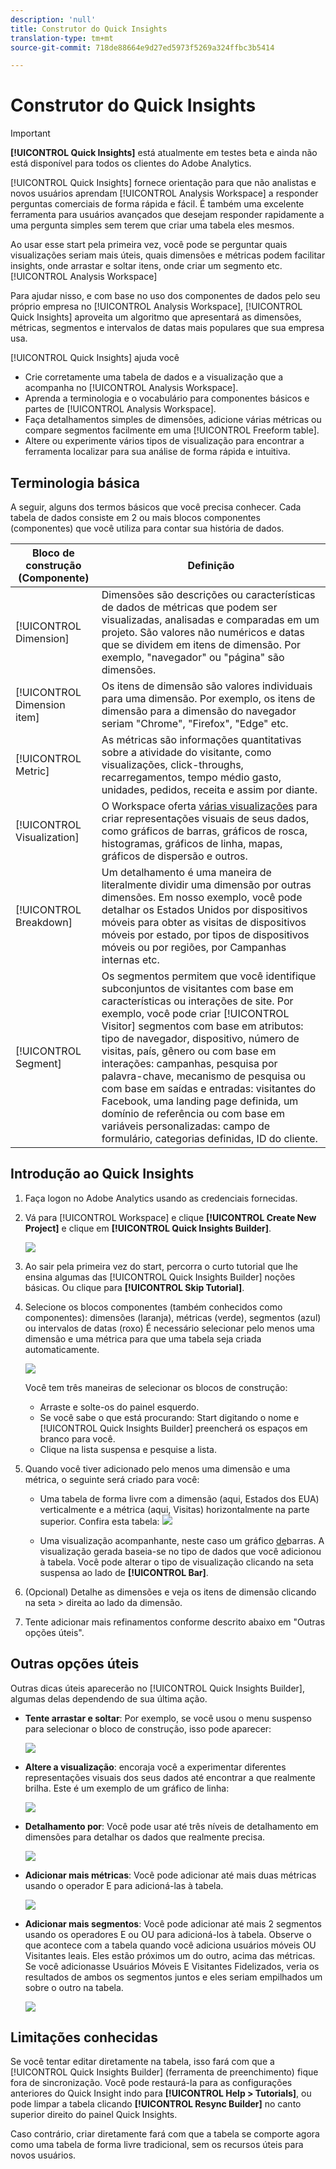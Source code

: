 ```yaml
---
description: 'null'
title: Construtor do Quick Insights
translation-type: tm+mt
source-git-commit: 718de88664e9d27ed5973f5269a324ffbc3b5414

---
```



# Construtor do Quick Insights

>[!IMPORTANT]
>
>**[!UICONTROL Quick Insights]** está atualmente em testes beta e ainda não está disponível para todos os clientes do Adobe Analytics.

[!UICONTROL Quick Insights] fornece orientação para que não analistas e novos usuários aprendam [!UICONTROL Analysis Workspace] a responder perguntas comerciais de forma rápida e fácil. É também uma excelente ferramenta para usuários avançados que desejam responder rapidamente a uma pergunta simples sem terem que criar uma tabela eles mesmos.

Ao usar esse start pela primeira vez, você pode se perguntar quais visualizações seriam mais úteis, quais dimensões e métricas podem facilitar insights, onde arrastar e soltar itens, onde criar um segmento etc. [!UICONTROL Analysis Workspace]

Para ajudar nisso, e com base no uso dos componentes de dados pelo seu próprio empresa no [!UICONTROL Analysis Workspace], [!UICONTROL Quick Insights] aproveita um algoritmo que apresentará as dimensões, métricas, segmentos e intervalos de datas mais populares que sua empresa usa.

[!UICONTROL Quick Insights] ajuda você

* Crie corretamente uma tabela de dados e a visualização que a acompanha no [!UICONTROL Analysis Workspace].
* Aprenda a terminologia e o vocabulário para componentes básicos e partes de [!UICONTROL Analysis Workspace].
* Faça detalhamentos simples de dimensões, adicione várias métricas ou compare segmentos facilmente em uma [!UICONTROL Freeform table].
* Altere ou experimente vários tipos de visualização para encontrar a ferramenta localizar para sua análise de forma rápida e intuitiva.

## Terminologia básica

A seguir, alguns dos termos básicos que você precisa conhecer. Cada tabela de dados consiste em 2 ou mais blocos componentes (componentes) que você utiliza para contar sua história de dados.

| Bloco de construção (Componente) | Definição |
|---|---|
| [!UICONTROL Dimension] | Dimensões são descrições ou características de dados de métricas que podem ser visualizadas, analisadas e comparadas em um projeto. São valores não numéricos e datas que se dividem em itens de dimensão. Por exemplo, &quot;navegador&quot; ou &quot;página&quot; são dimensões. |
| [!UICONTROL Dimension item] | Os itens de dimensão são valores individuais para uma dimensão. Por exemplo, os itens de dimensão para a dimensão do navegador seriam &quot;Chrome&quot;, &quot;Firefox&quot;, &quot;Edge&quot; etc. |
| [!UICONTROL Metric] | As métricas são informações quantitativas sobre a atividade do visitante, como visualizações, click-throughs, recarregamentos, tempo médio gasto, unidades, pedidos, receita e assim por diante. |
| [!UICONTROL Visualization] | O Workspace oferta [várias visualizações](/help/analyze/analysis-workspace/visualizations/t-sync-visualization.md) para criar representações visuais de seus dados, como gráficos de barras, gráficos de rosca, histogramas, gráficos de linha, mapas, gráficos de dispersão e outros. |
| [!UICONTROL Breakdown] | Um detalhamento é uma maneira de literalmente dividir uma dimensão por outras dimensões. Em nosso exemplo, você pode detalhar os Estados Unidos por dispositivos móveis para obter as visitas de dispositivos móveis por estado, por tipos de dispositivos móveis ou por regiões, por Campanhas internas etc. |
| [!UICONTROL Segment] | Os segmentos permitem que você identifique subconjuntos de visitantes com base em características ou interações de site. Por exemplo, você pode criar [!UICONTROL Visitor] segmentos com base em atributos: tipo de navegador, dispositivo, número de visitas, país, gênero ou com base em interações: campanhas, pesquisa por palavra-chave, mecanismo de pesquisa ou com base em saídas e entradas: visitantes do Facebook, uma landing page definida, um domínio de referência ou com base em variáveis personalizadas: campo de formulário, categorias definidas, ID do cliente. |

## Introdução ao Quick Insights

1. Faça logon no Adobe Analytics usando as credenciais fornecidas.
1. Vá para [!UICONTROL Workspace] e clique **[!UICONTROL Create New Project]** e clique em **[!UICONTROL Quick Insights Builder]**.

   ![](assets/qibuilder.png)

1. Ao sair pela primeira vez do start, percorra o curto tutorial que lhe ensina algumas das [!UICONTROL Quick Insights Builder] noções básicas. Ou clique para **[!UICONTROL Skip Tutorial]**.
1. Selecione os blocos componentes (também conhecidos como componentes): dimensões (laranja), métricas (verde), segmentos (azul) ou intervalos de datas (roxo) É necessário selecionar pelo menos uma dimensão e uma métrica para que uma tabela seja criada automaticamente.

   ![](assets/qibuilder2.png)

   Você tem três maneiras de selecionar os blocos de construção:
   * Arraste e solte-os do painel esquerdo.
   * Se você sabe o que está procurando: Start digitando o nome e [!UICONTROL Quick Insights Builder] preencherá os espaços em branco para você.
   * Clique na lista suspensa e pesquise a lista.

1. Quando você tiver adicionado pelo menos uma dimensão e uma métrica, o seguinte será criado para você:

   * Uma tabela de forma livre com a dimensão (aqui, Estados dos EUA) verticalmente e a métrica (aqui, Visitas) horizontalmente na parte superior. Confira esta tabela:
   ![](assets/qibuilder3.png)

   * Uma visualização acompanhante, neste caso um gráfico [de](/help/analyze/analysis-workspace/visualizations/bar.md)barras. A visualização gerada baseia-se no tipo de dados que você adicionou à tabela. Você pode alterar o tipo de visualização clicando na seta suspensa ao lado de **[!UICONTROL Bar]**.


1. (Opcional) Detalhe as dimensões e veja os itens de dimensão clicando na seta > direita ao lado da dimensão.

1. Tente adicionar mais refinamentos conforme descrito abaixo em &quot;Outras opções úteis&quot;.

## Outras opções úteis

Outras dicas úteis aparecerão no [!UICONTROL Quick Insights Builder], algumas delas dependendo de sua última ação.

* **Tente arrastar e soltar**: Por exemplo, se você usou o menu suspenso para selecionar o bloco de construção, isso pode aparecer:

   ![](assets/qibuilder4.png)

* **Altere a visualização**: encoraja você a experimentar diferentes representações visuais dos seus dados até encontrar a que realmente brilha. Este é um exemplo de um gráfico de linha:

   ![](assets/qibuilder8.png)

* **Detalhamento por**: Você pode usar até três níveis de detalhamento em dimensões para detalhar os dados que realmente precisa.

   ![](assets/qibuilder5.png)

* **Adicionar mais métricas**: Você pode adicionar até mais duas métricas usando o operador E para adicioná-las à tabela.

   ![](assets/qibuilder6.png)

* **Adicionar mais segmentos**: Você pode adicionar até mais 2 segmentos usando os operadores E ou OU para adicioná-los à tabela. Observe o que acontece com a tabela quando você adiciona usuários móveis OU Visitantes leais. Eles estão próximos um do outro, acima das métricas. Se você adicionasse Usuários Móveis E Visitantes Fidelizados, veria os resultados de ambos os segmentos juntos e eles seriam empilhados um sobre o outro na tabela.

   ![](assets/qibuilder7.png)

## Limitações conhecidas

Se você tentar editar diretamente na tabela, isso fará com que a [!UICONTROL Quick Insights Builder] (ferramenta de preenchimento) fique fora de sincronização. Você pode restaurá-la para as configurações anteriores do Quick Insight indo para **[!UICONTROL Help > Tutorials]**, ou pode limpar a tabela clicando **[!UICONTROL Resync Builder]** no canto superior direito do painel Quick Insights.

Caso contrário, criar diretamente fará com que a tabela se comporte agora como uma tabela de forma livre tradicional, sem os recursos úteis para novos usuários.

